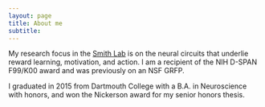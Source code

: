 ```yaml
---
layout: page
title: About me
subtitle: 
---
```


My research focus in the [Smith Lab](smith-lab.org) is on the neural circuits that underlie reward learning, motivation, and action. I am a recipient of the NIH D-SPAN F99/K00 award and was previously on an NSF GRFP. 

I graduated in 2015 from Dartmouth College with a B.A. in Neuroscience with honors, and won the Nickerson award for my senior honors thesis. 
